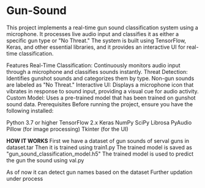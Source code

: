 # Gun-Sound
This project implements a real-time gun sound classification system using a microphone. It processes live audio input and classifies it as either a specific gun type or "No Threat." The system is built using TensorFlow, Keras, and other essential libraries, and it provides an interactive UI for real-time classification.

Features
Real-Time Classification: Continuously monitors audio input through a microphone and classifies sounds instantly.
Threat Detection: Identifies gunshot sounds and categorizes them by type. Non-gun sounds are labeled as "No Threat."
Interactive UI: Displays a microphone icon that vibrates in response to sound input, providing a visual cue for audio activity.
Custom Model: Uses a pre-trained model that has been trained on gunshot sound data.
Prerequisites
Before running the project, ensure you have the following installed:

Python 3.7 or higher
TensorFlow 2.x
Keras
NumPy
SciPy
Librosa
PyAudio
Pillow (for image processing)
Tkinter (for the UI)


**HOW IT WORKS**
First we have a dataset of gun sounds of serval guns in dataset.tar
Then it is trained using train1.py
The trained model is saved as  "gun_sound_classification_model.h5" 
The trained model is used to predict the gun the sound using val.py

As of now it can detect gun names based on the dataset
Further updation under process

